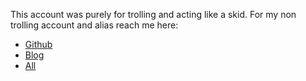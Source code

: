 This account was purely for trolling and acting like a skid. For my non trolling account and alias reach me here:

- [Github](https://github.com/0romos)
- [Blog](https://oromos.dev/)
- [All](https://about.oromos.dev/)
